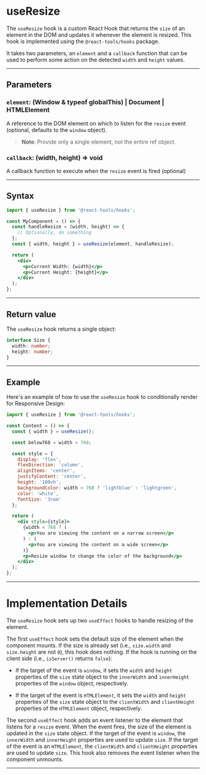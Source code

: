 # useResize

The `useResize` hook is a custom React Hook that returns the `size` of an
element in the DOM and updates it whenever the element is resized. This hook is
implemented using the `@react-tools/hooks` package.

It takes two parameters, an `element` and a `callback` function that can be used
to perform some action on the detected `width` and `height` values.

---

## Parameters

### `element`: (Window & typeof globalThis) | Document | HTMLElement

A reference to the DOM element on which to listen for the `resize` event
(optional, defaults to the `window` object).

> **Note**: Provide only a single element, not the entire ref object.

### `callback`: (width, height) => void

A callback function to execute when the `resize` event is fired (optional)

---

## Syntax

```jsx
import { useResize } from '@react-tools/hooks';

const MyComponent = () => {
  const handleResize = (width, height) => {
    // Optionally, do something
  };
  const { width, height } = useResize(element, handleResize);

  return (
    <div>
      <p>Current Width: {width}</p>
      <p>Current Height: {height}</p>
    </div>
  );
};
```

---

## Return value

The `useResize` hook returns a single object:

```typescript
interface Size {
  width: number;
  height: number;
}
```

---

## Example

Here's an example of how to use the `useResize` hook to conditionally render for
Responsive Design:

```jsx
import { useResize } from '@react-tools/hooks';

const Content = () => {
  const { width } = useResize();

  const below768 = width < 768;

  const style = {
    display: 'flex',
    flexDirection: 'column',
    alignItems: 'center',
    justifyContent: 'center',
    height: '100vh',
    backgroundColor: width < 768 ? 'lightblue' : 'lightgreen',
    color: 'white',
    fontSize: '3rem'
  };

  return (
    <div style={style}>
      {width < 768 ? (
        <p>You are viewing the content on a narrow screen</p>
      ) : (
        <p>You are viewing the content on a wide screen</p>
      )}
      <p>Resize window to change the color of the background</p>
    </div>
  );
};
```

---

# Implementation Details

The `useResize` hook sets up two `useEffect` hooks to handle resizing of the
element.

The first `useEffect` hook sets the default size of the element when the
component mounts. If the size is already set (i.e., `size.width` and
`size.height` are not `0`), this hook does nothing. If the hook is running on
the client side (i.e., `isServer()` returns `false`):

- If the target of the event is `window`, it sets the `width` and `height`
  properties of the `size` state object to the `innerWidth` and `innerHeight`
  properties of the `window` object, respectively.

- If the target of the event is `HTMLElement`, it sets the `width` and `height`
  properties of the `size` state object to the `clientWidth` and `clientHeight`
  properties of the `HTMLElement` object, respectively.

The second `useEffect` hook adds an event listener to the element that listens
for a `resize` event. When the event fires, the size of the element is updated
in the `size` state object. If the target of the event is `window`, the
`innerWidth` and `innerHeight` properties are used to update `size`. If the
target of the event is an `HTMLElement`, the `clientWidth` and `clientHeight`
properties are used to update `size`. This hook also removes the event listener
when the component unmounts.

---
